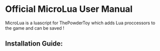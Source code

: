 # Official MicroLua User Manual

MicroLua is a luascript for ThePowderToy which adds Lua proccessors to the game and can be saved !


## Installation Guide:
